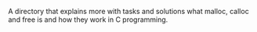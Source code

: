 A directory that explains more with tasks and solutions what malloc, calloc and free is and how they work in C programming.
